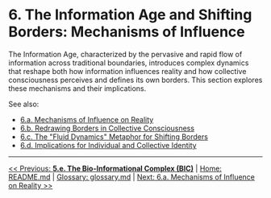 # 6. The Information Age and Shifting Borders: Mechanisms of Influence

The Information Age, characterized by the pervasive and rapid flow of information across traditional boundaries, introduces complex dynamics that reshape both how information influences reality and how collective consciousness perceives and defines its own borders. This section explores these mechanisms and their implications.

See also:
- [6.a. Mechanisms of Influence on Reality](6a-mechanisms-influence-reality.md)
- [6.b. Redrawing Borders in Collective Consciousness](6b-redrawing-borders-collective-consciousness.md)
- [6.c. The "Fluid Dynamics" Metaphor for Shifting Borders](6c-fluid-dynamics-metaphor.md)
- [6.d. Implications for Individual and Collective Identity](6d-implications-identity.md)

---
[<< Previous: **5.e. The Bio-Informational Complex (BIC)**](..\05-competitive-dynamics\5e-bio-informational-complex.md) | [Home: README.md](..\..\README.md) | [Glossary: glossary.md](..\glossary.md) | [Next: 6.a. Mechanisms of Influence on Reality >>](6a-mechanisms-influence-reality.md)
